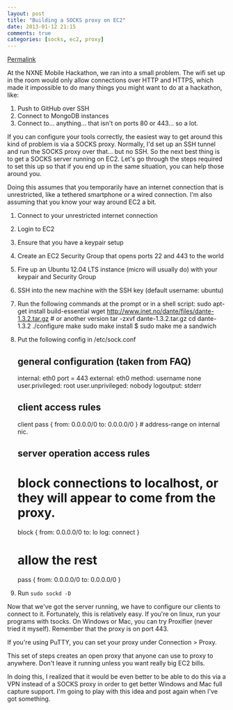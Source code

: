 ```yaml
---
layout: post
title: "Building a SOCKS proxy on EC2"
date: 2013-01-12 21:15
comments: true
categories: [socks, ec2, proxy]
---
```


[Permalink](http://eric.gerlach.ca/blog/2012/6/19/building-a-socks-proxy-on-ec2-to-get-around-wifi-port-blocki.html)

At the NXNE Mobile Hackathon, we ran into a small problem. The wifi set up in the room would only allow connections over HTTP and HTTPS, which made it impossible to do many things you might want to do at a hackathon, like:

1.  Push to GitHub over SSH
2.  Connect to MongoDB instances
3.  Connect to... anything... that isn't on ports 80 or 443... so a lot.

If you can configure your tools correctly, the easiest way to get around this kind of problem is via a SOCKS proxy. Normally, I'd set up an SSH tunnel and run the SOCKS proxy over that... but no SSH. So the next best thing is to get a SOCKS server running on EC2. Let's go through the steps required to set this up so that if you end up in the same situation, you can help those around you.

Doing this assumes that you temporarily have an internet connection that is unrestricted, like a tethered smartphone or a wired connection. I'm also assuming that you know your way around EC2 a bit.

1. Connect to your unrestricted internet connection
2. Login to EC2
3. Ensure that you have a keypair setup
4. Create an EC2 Security Group that opens ports 22 and 443 to the world
5. Fire up an Ubuntu 12.04 LTS instance (micro will usually do) with your keypair and Security Group
6. SSH into the new machine with the SSH key (default username: ubuntu)
7. Run the following commands at the prompt or in a shell script:
	sudo apt-get install build-essential
	wget http://www.inet.no/dante/files/dante-1.3.2.tar.gz # or another version
	tar -zxvf dante-1.3.2.tar.gz
	cd dante-1.3.2
	./configure
	make
	sudo make install
	$ sudo make me a sandwich
	
8. Put the following config in /etc/sock.conf
	## general configuration (taken from FAQ)
	
	internal: eth0 port = 443
	external: eth0
	method: username none
	user.privileged: root
	user.unprivileged: nobody
	logoutput: stderr
	
	## client access rules
	
	client pass { from: 0.0.0.0/0 to: 0.0.0.0/0 } # address-range on internal nic.
	
	
	## server operation access rules
	
	# block connections to localhost, or they will appear to come from the proxy.
	block { from: 0.0.0.0/0 to: lo log: connect }
	
	# allow the rest
	pass { from: 0.0.0.0/0 to: 0.0.0.0/0 }
	
9.  Run `sudo sockd -D`

Now that we've got the server running, we have to configure our clients to connect to it. Fortunately, this is relatively easy. If you're on linux, run your programs with tsocks. On Windows or Mac, you can try Proxifier (never tried it myself). Remember that the proxy is on port 443.

If you're using PuTTY, you can set your proxy under Connection &gt; Proxy.

This set of steps creates an open proxy that anyone can use to proxy to anywhere. Don't leave it running unless you want really big EC2 bills.

In doing this, I realized that it would be even better to be able to do this via a VPN instead of a SOCKS proxy in order to get better Windows and Mac full capture support. I'm going to play with this idea and post again when I've got something.

